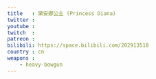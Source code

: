 ```yaml
---
title   : 黛安娜公主 (Princess Diana)
twitter :
youtube :
twitch  :
patreon :
bilibili: https://space.bilibili.com/202913518
country : cn
weapons :
    - heavy-bowgun
---
```

